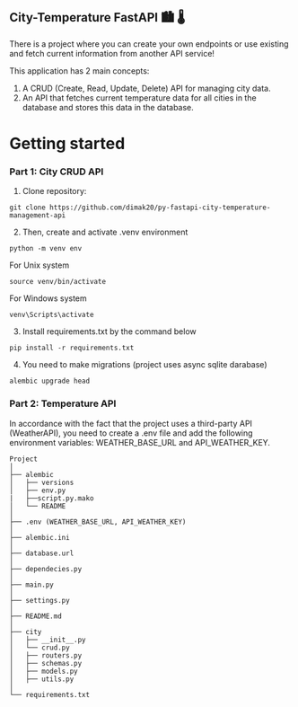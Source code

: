 ## City-Temperature FastAPI 🏙️ 🌡️

There is a project where you can create your own endpoints or use existing and fetch current information from another API service!

This application has 2 main concepts:

1. A CRUD (Create, Read, Update, Delete) API for managing city data.
2. An API that fetches current temperature data for all cities in the database and stores this data in the database.


# Getting started


### Part 1: City CRUD API

1. Clone repository:
```shell
git clone https://github.com/dimak20/py-fastapi-city-temperature-management-api
```

2. Then, create and activate .venv environment  
```shell
python -m venv env
```
For Unix system
```shell
source venv/bin/activate
```

For Windows system

```shell
venv\Scripts\activate
```

3. Install requirements.txt by the command below  


```shell
pip install -r requirements.txt
```

4. You need to make migrations (project uses async sqlite darabase)
```shell
alembic upgrade head
```


### Part 2: Temperature API

In accordance with the fact that the project uses a third-party API (WeatherAPI), you need to create a .env file and add the following environment variables: WEATHER_BASE_URL and API_WEATHER_KEY.

```plaintext
Project
│
├── alembic
│   ├── versions
│   ├── env.py
|   ├──script.py.mako
│   └── README
│
├── .env (WEATHER_BASE_URL, API_WEATHER_KEY)
│   
├── alembic.ini
│   
├── database.url
│   
├── dependecies.py
│   
├── main.py
│    
├── settings.py
│   
├── README.md
│
├── city
│   ├── __init__.py
│   └── crud.py
│   ├── routers.py
│   ├── schemas.py
│   ├── models.py
│   ├── utils.py
│
└── requirements.txt
```
